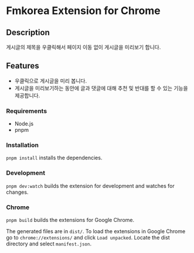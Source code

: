 # Fmkorea Extension for Chrome

## Description

게시글의 제목을 우클릭해서 페이지 이동 없이 게시글을 미리보기 합니다.

## Features

- 우클릭으로 게시글을 미리 봅니다.
- 게시글을 미리보기하는 동안에 글과 댓글에 대해 추천 및 반대를 할 수 있는 기능을 제공합니다.

### Requirements

- Node.js
- pnpm

### Installation

`pnpm install` installs the dependencies.

### Development

`pnpm dev:watch` builds the extension for development and watches for changes.

### Chrome

`pnpm build` builds the extensions for Google Chrome.

The generated files are in `dist/`.
To load the extensions in Google Chrome go to `chrome://extensions/` and click `Load unpacked`. Locate the dist directory and select `manifest.json`.
